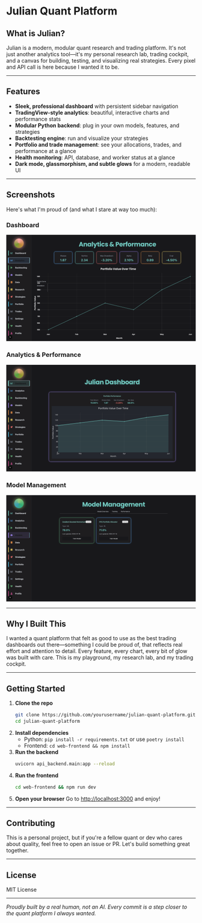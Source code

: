 # Julian Quant Platform

## What is Julian?

Julian is a modern, modular quant research and trading platform. It's not just another analytics tool—it's my personal research lab, trading cockpit, and a canvas for building, testing, and visualizing real strategies. Every pixel and API call is here because I wanted it to be.

---

## Features

- **Sleek, professional dashboard** with persistent sidebar navigation
- **TradingView-style analytics**: beautiful, interactive charts and performance stats
- **Modular Python backend**: plug in your own models, features, and strategies
- **Backtesting engine**: run and visualize your strategies
- **Portfolio and trade management**: see your allocations, trades, and performance at a glance
- **Health monitoring**: API, database, and worker status at a glance
- **Dark mode, glassmorphism, and subtle glows** for a modern, readable UI

---

## Screenshots

Here's what I'm proud of (and what I stare at way too much):

### Dashboard
![Dashboard](assets/dashboard.png)

### Analytics & Performance
![Analytics](assets/analytics.png)

### Model Management
![Models](assets/models.png)

---

## Why I Built This

I wanted a quant platform that felt as good to use as the best trading dashboards out there—something I could be proud of, that reflects real effort and attention to detail. Every feature, every chart, every bit of glow was built with care. This is my playground, my research lab, and my trading cockpit.

---

## Getting Started

1. **Clone the repo**
   ```bash
   git clone https://github.com/yourusername/julian-quant-platform.git
   cd julian-quant-platform
   ```
2. **Install dependencies**
   - Python: `pip install -r requirements.txt` or use `poetry install`
   - Frontend: `cd web-frontend && npm install`
3. **Run the backend**
   ```bash
   uvicorn api_backend.main:app --reload
   ```
4. **Run the frontend**
   ```bash
   cd web-frontend && npm run dev
   ```
5. **Open your browser**
   Go to [http://localhost:3000](http://localhost:3000) and enjoy!

---

## Contributing

This is a personal project, but if you're a fellow quant or dev who cares about quality, feel free to open an issue or PR. Let's build something great together.

---

## License

MIT License

---

*Proudly built by a real human, not an AI. Every commit is a step closer to the quant platform I always wanted.*
